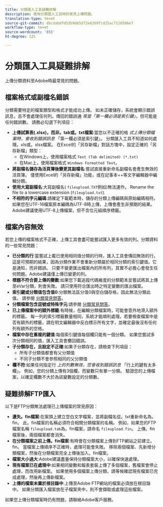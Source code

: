 ```yaml
---
title: 分類匯入工具疑難排解
description: 使用分類匯入工具時的常見上傳問題。
translation-type: tm+mt
source-git-commit: dbcdabdfd53b9d65d72e6269fcd25ac7118586e7
workflow-type: tm+mt
source-wordcount: '855'
ht-degree: 12%

---
```



# 分類匯入工具疑難排解

上傳分類資料至Adobe時最常見的問題。

## 檔案格式或副檔名錯誤

分類需要特定的檔案類型和格式才能成功上傳。 如未正確儲存，系統會顯示錯誤訊息，且不會處理任何列。傳回的錯誤通 *常是「第一欄必須是索引鍵」*，但可能是任何錯誤數。 請務必勾選下列項目：

* **上傳試算表(.xlsx)，而非。tab或。txt檔案**:當您以不正確的格 *式上傳分類檔案時，會收到錯誤訊息* 「第一欄必須是索引鍵」。 分類匯入工具不知道如何處理。xls或。xlsx檔案。 在Excel的「另存新檔」對話方塊中，設定正確的「另存新檔」類型：
   * 在Windows上，使用檔案格式 `Text (Tab delimited) (*.txt)`
   * 在Mac上，使用檔案格式 `Windows Formatted Text`。
* **將副檔名儲存為活頁簿後變更其副檔名**:嘗試直接重新命名副檔名會產生無效的活頁簿。 僅使用Excel的「另存新檔」功能，或在記事本++等文字編輯器中編輯分類。
* **使用大寫副檔名**:大寫副檔名( `fileupload.TXT`例如)無法運作。 Rename the file to a lowercase extension (`fileupload.txt`).
* **不相符的字元編碼**:請確定下載範本時，儲存的分類上傳編碼與原始編碼相符。 如果您在UTF-16檔案原本編碼為UTF-8時上傳，上傳會產生非預期的結果。 Adobe建議使用UTF-8上傳檔案，但不含位元組順序標籤。

## 檔案內容無效

若您上傳的檔案格式不正確，上傳工具會盡可能嘗試匯入更多有效的列。分類資料的一些常見問題：

* **已分類的行**:當嘗試上載已使用相同值分類的行時，匯入工具會傳回無效的行。 這是可預期的結果，因為分類作業不會重新分類屬於相同分類的索引鍵值。它是通知，而非錯誤。 只要不變更匯出檔案內的所有列，其實不必擔心會發生任何問題。Adobe建議僅上傳已變更的列。
* **標題不符合要上傳的變數**:如果您下載追蹤代碼維度的分類範本並嘗試將其上傳至eVar分類，則會失敗。 請只使用符合匯出時之特定變數的匯出檔案。
* **索引鍵或分類值包含值0**:分類無法區分值0與空白儲存格，因此無法分類此值。 請參閱 [分類常見問答](../faq.md)。
* **分類檔案包含逗號或特殊字元**:請參閱 [分類常見問答](../faq.md)。
* **已上傳檔案中的額外標籤**:有時候，在編輯分類檔案時，可能會意外地滑入額外的標籤。 每一列的索引標籤數量相同，系統才能順利處理。若要檢查檔案中是否有額外的標籤，請在明文編輯器中反白標示所有文字，並確定最後沒有任何列有額外的空格。
* **檔案中存在重複的鍵值**:每個索引鍵值每個欄只能有一個分類。 如果您嘗試多次分類相同的值，匯入工具會擲回錯誤。
* **子分類存在，且設定不正確**:如果子分類存在，請檢查下列項目：
   * 所有子分類值都會有父分類值
   * 不同子分類不會參照相同的父分類值
* **欄不符**:如果任何指定行 *上的列數無效，您會收到錯誤訊息* 「行上的鍵有太多欄」。 例如，您的分類上傳有3個欄，而變數只有單一分類。 驗證您的上傳檔案，以確定欄數不大於為該變數設定的分類數。

## 疑難排解FTP匯入

以下是FTP分類無法處理已上傳檔案的常見原因：

* **遺失。fin檔案**:在案頭上建立空白文字檔案，並將副檔名從。txt重新命名為。fin。 此。fin檔案的名稱必須符合相關分類檔案的名稱。 例如，如果您的FTP檔案名稱 `fileupload.tab`為。fin檔案，請命名 `fileupload.fin`。 上傳。fin檔案後，兩個檔案都會消失。
* **在分類檔案之前上傳。fin檔案**:有時會在分類檔案上傳到FTP網站之前建立。fin。 當檔案上傳順序不正確時，處理可能會失敗。 移除兩個檔案、先新增分類檔案，然後在分類檔案完全上傳後加入。fin檔案。
* **檔案大小過大**:Adobe建議盡量保持分類檔案大小，以確保快速處理。
* **現有檔案已在處理中**:如果相同變數和報表套裝上傳了多個檔案，舊檔案會停止處理，而改用新檔案。 如果使用多個檔案上傳分類，請等候確認現有檔案已完成處理，然後再上傳新檔案。
* **上傳的檔案未置於根目錄中**:上傳至Adobe FTP網站的檔案必須放在根目錄中。 如果分類匯入檔案放在子檔案夾中，則不會擷取或處理這些檔案。

如果您上傳分類檔案時仍有問題，請聯絡Adobe客戶服務。
